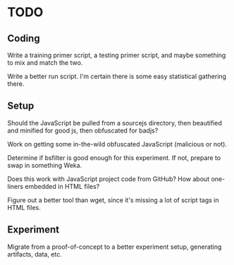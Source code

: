 # TODO

## Coding
Write a training primer script, a testing primer script, and maybe something to mix and match the two.

Write a better run script. I'm certain there is some easy statistical gathering there.



## Setup
Should the JavaScript be pulled from a sourcejs directory, then beautified and minified for good js, then obfuscated for badjs?

Work on getting some in-the-wild obfuscated JavaScript (malicious or not).

Determine if bsfilter is good enough for this experiment. If not, prepare to swap in something Weka.

Does this work with JavaScript project code from GitHub? How about one-liners embedded in HTML files?

Figure out a better tool than wget, since it's missing a lot of script tags in HTML files.



## Experiment
Migrate from a proof-of-concept to a better experiment setup, generating artifacts, data, etc.
